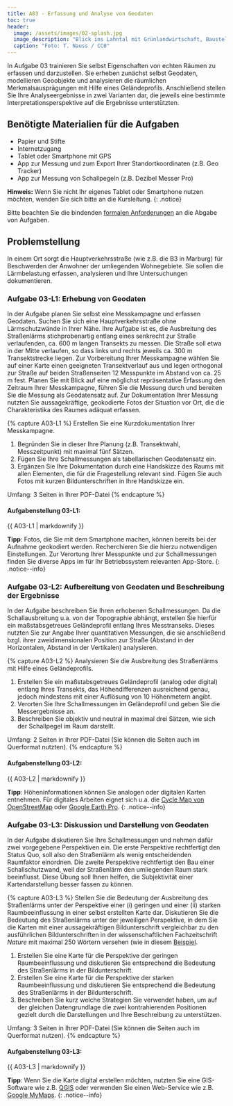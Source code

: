 ```yaml
---
title: A03 - Erfassung und Analyse von Geodaten
toc: true
header:
  image: /assets/images/02-splash.jpg
  image_description: "Blick ins Lahntal mit Grünlandwirtschaft, Baustelle für Stromtrassen und Regenbogen."
  caption: "Foto: T. Nauss / CC0"
---
```


In Aufgabe 03 trainieren Sie selbst Eigenschaften von echten Räumen zu erfassen und darzustellen. Sie erheben zunächst selbst Geodaten, modellieren Geoobjekte und analysieren die räumlichen Merkmalsausprägungen mit Hilfe eines Geländeprofils. Anschließend stellen Sie Ihre Analyseergebnisse in zwei Varianten dar, die jeweils eine bestimmte Interpretationsperspektive auf die Ergebnisse unterstützten.


## Benötigte Materialien für die Aufgaben
* Papier und Stifte
* Internetzugang
* Tablet oder Smartphone mit GPS
* App zur Messung und zum Export Ihrer Standortkoordinaten (z.B. Geo Tracker)
* App zur Messung von Schallpegeln (z.B. Dezibel Messer Pro)

**Hinweis:** Wenn Sie nicht Ihr eigenes Tablet oder Smartphone nutzen möchten, wenden Sie sich bitte an die Kursleitung.
{: .notice}

Bitte beachten Sie die bindenden [formalen Anforderungen](https://geomoer.github.io/moer-meko//unit00/unit00-03_assignments.html#formale-anforderungen) an die Abgabe von Aufgaben.

## Problemstellung
In einem Ort sorgt die Hauptverkehrsstraße (wie z.B. die B3 in Marburg) für Beschwerden der Anwohner der umliegenden Wohnegebiete. Sie sollen die Lärmbelastung erfassen, analysieren und Ihre Untersuchungen dokumentieren.

### Aufgabe 03-L1: Erhebung von Geodaten

In der Aufgabe planen Sie selbst eine Messkampagne und erfassen Geodaten. Suchen Sie sich eine Hauptverkehrsstraße ohne Lärmschutzwände in Ihrer Nähe. Ihre Aufgabe ist es, die Ausbreitung des Straßenlärms stichprobenartig  entlang eines senkrecht zur Straße verlaufenden, ca. 600 m langen Transekts zu messen. Die Straße soll etwa in der Mitte verlaufen, so dass links und rechts jeweils ca. 300 m Transektstrecke liegen. Zur Vorbereitung Ihrer Messkampagne wählen Sie auf einer Karte einen geeigneten Transektverlauf aus und legen orthogonal zur Straße auf beiden Straßenseiten 12 Messpunkte im Abstand von ca. 25 m fest. Planen Sie mit Blick auf eine möglichst repräsentative Erfassung den Zeitraum Ihrer Messkampagne, führen Sie die Messung durch und bereiten Sie die Messung als Geodatensatz auf. Zur Dokumentation Ihrer Messung nutzten Sie aussagekräftige, geokodierte Fotos der Situation vor Ort, die die Charakteristika des Raumes adäquat erfassen.

{% capture A03-L1 %}
Erstellen Sie eine Kurzdokumentation Ihrer Messkampagne.

1. Begründen Sie in dieser Ihre Planung (z.B. Transektwahl, Messzeitpunkt) mit maximal fünf Sätzen.
1. Fügen Sie Ihre Schallmessungen als tabellarischen Geodatensatz ein.
1. Ergänzen Sie Ihre Dokumentation durch eine Handskizze des Raums mit allen Elementen, die für die Fragestellung relevant sind. Fügen Sie auch Fotos mit kurzen Bildunterschriften in Ihre Handskizze ein.

Umfang: 3 Seiten in Ihrer PDF-Datei
{% endcapture %}

<div class="notice--success">
  <h4 class="no_toc">Aufgabenstellung 03-L1:</h4>
  {{ A03-L1 | markdownify }}
</div>

**Tipp**: Fotos, die Sie mit dem Smartphone machen, können bereits bei der Aufnahme geokodiert werden. Recherchieren Sie die hierzu notwendigen Einstellungen. Zur Verortung Ihrer Messpunkte und zur Schallmessungen finden Sie diverse Apps im für Ihr Betriebssystem relevanten App-Store.
{: .notice--info}


### Aufgabe 03-L2: Aufbereitung von Geodaten und Beschreibung der Ergebnisse

In der Aufgabe beschreiben Sie Ihren erhobenen Schallmessungen. Da die Schallausbreitung u.a. von der Topographie abhängt, erstellen Sie hierfür ein maßstabsgetreues Geländeprofil entlang Ihres Messtranseks. Dieses nutzten Sie zur Angabe Ihrer quantitativen Messungen, die sie anschließend bzgl. ihrer zweidimensionalen Position zur Straße (Abstand in der Horizontalen, Abstand in der Vertikalen) analysieren.

{% capture A03-L2 %}
Analysieren Sie die Ausbreitung des Straßenlärms mit Hilfe eines Geländeprofils.

1. Erstellen Sie ein maßstabsgetreues Geländeprofil (analog oder digital) entlang Ihres Transekts, das Höhendifferenzen ausreichend genau, jedoch mindestens mit einer Auflösung von 10 Höhenmetern angibt.
1. Verorten Sie Ihre Schallmessungen im Geländeprofil und geben Sie die Messergebnisse an.
1. Beschreiben Sie objektiv und neutral in maximal drei Sätzen, wie sich der Schallpegel im Raum darstellt.

Umfang: 2 Seiten in Ihrer PDF-Datei (Sie können die Seiten auch im Querformat nutzten).
{% endcapture %}

<div class="notice--success">
  <h4 class="no_toc">Aufgabenstellung 03-L2:</h4>
  {{ A03-L2 | markdownify }}
</div>

**Tipp**: Höheninformationen können Sie analogen oder digitalen Karten entnehmen. Für digitales Arbeiten eignet sich u.a. die [Cycle Map von OpenStreetMap](https://www.openstreetmap.de/karte.html) oder [Google Earth Pro](https://www.google.com/earth/versions/#earth-pro).
{: .notice--info}


### Aufgabe 03-L3: Diskussion und Darstellung von Geodaten

In der Aufgabe diskutieren Sie Ihre Schallmessungen und nehmen dafür zwei vorgegebene Perspektiven ein. Die erste Perspektive rechtfertigt den Status Quo, soll also den Straßenlärm als wenig entscheidenden Raumfaktor einordnen. Die zweite Perspektive rechtfertigt den Bau einer Schallschutzwand, weil der Straßenlärm den umliegenden Raum stark beeinflusst. Diese Übung soll Ihnen helfen, die Subjektivität einer Kartendarstellung besser fassen zu können.

{% capture A03-L3 %}
Stellen Sie die Bedeutung der Ausbreitung des Straßenlärms unter der Perspektive einer (i) geringen und einer (ii) starken Raumbeeinflussung in einer selbst erstellten Karte dar. Diskutieren Sie die Bedeutung des Straßenlärms unter der jeweiligen Perspektive, in dem Sie die Karten mit einer aussagekräftigen Bildunterschrift vergleichbar zu den ausführlichen Bildunterschriften in der wissenschaftlichen Fachzeitschrift *Nature* mit maximal 250 Wörtern versehen (wie in diesem [Beispiel](https://www.nature.com/articles/s41598-020-63701-5).

1. Erstellen Sie eine Karte für die Perspektive der geringen Raumbeeinflussung und diskutieren Sie entsprechend die Bedeutung des Straßenlärms in der Bildunterschrift.
1. Erstellen Sie eine Karte für die Perspektive der starken Raumbeeinflussung und diskutieren Sie entsprechend die Bedeutung des Straßenlärms in der Bildunterschrift.
1. Beschreiben Sie kurz welche Strategien Sie verwendet haben, um auf der gleichen Datengrundlage die zwei kontrahierenden Positionen gezielt durch die Darstellungen und Ihre Beschreibung zu unterstützen.

Umfang: 3 Seiten in Ihrer PDF-Datei (Sie können die Seiten auch im Querformat nutzen).
{% endcapture %}

<div class="notice--success">
  <h4 class="no_toc">Aufgabenstellung 03-L3:</h4>
  {{ A03-L3 | markdownify }}
</div>

**Tipp**: Wenn Sie die Karte digital erstellen möchten, nutzten Sie eine GIS-Software wie z.B. [QGIS](https://qgis.org/en/site/) oder verwenden Sie einen Web-Service wie z.B. [Google MyMaps](https://www.google.de/intl/de/maps/about/mymaps).
{: .notice--info}

